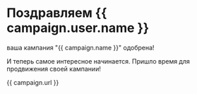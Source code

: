 # Поздравляем {{ campaign.user.name }}

ваша кампания "{{ campaign.name }}" одобрена!

И теперь самое интересное начинается. Пришло время для продвижения своей кампании!

{{ campaign.url }}
